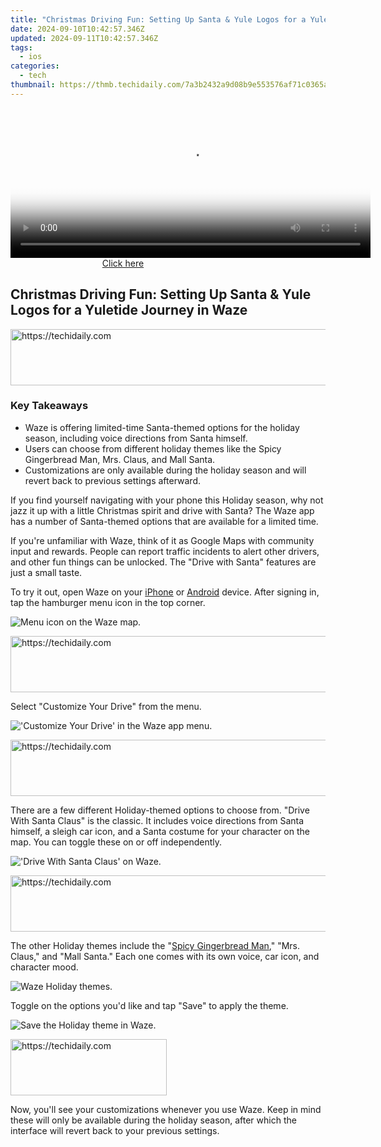 ```yaml
---
title: "Christmas Driving Fun: Setting Up Santa & Yule Logos for a Yuletide Journey in Waze"
date: 2024-09-10T10:42:57.346Z
updated: 2024-09-11T10:42:57.346Z
tags:
  - ios
categories:
  - tech
thumbnail: https://thmb.techidaily.com/7a3b2432a9d08b9e553576af71c0365aa49f025a4ccec0f85070f5a5f457c917.jpg
---
```






<!-- affiliate ads begin -->
<span id="1982570">
					<video width="576" height="240" style="cursor:pointer"
           poster="//a.impactradius-go.com/display-clicktoplayimage/1982570.png"
           onclick="if(!this.playClicked){this.play();this.setAttribute('controls',true);this.playClicked=true;}">
	   <source src="//a.impactradius-go.com/display-ad/22993-1982570">
	   <img src="//a.impactradius-go.com/display-clicktoplayimage/1982570.png" style="border: none; height: 100%; width: 100%; object-fit: contain">
	</video>
	<div style="width:360px;text-align:center"><a href="javascript:window.open(decodeURIComponent('https%3A%2F%2Fhomestyler.sjv.io%2Fc%2F5597632%2F1982570%2F22993'), '_blank');void(0);">Click here</a></div>
</span>
<img height="0" width="0" src="https://imp.pxf.io/i/5597632/1982570/22993" style="position:absolute;visibility:hidden;" border="0" />
<!-- affiliate ads end -->




## Christmas Driving Fun: Setting Up Santa & Yule Logos for a Yuletide Journey in Waze





<!-- affiliate ads begin -->
<a href="https://appsumo.8odi.net/c/5597632/2118324/7443" target="_top" id="2118324">
  <img src="//a.impactradius-go.com/display-ad/7443-2118324" border="0" alt="https://techidaily.com" width="600" height="90"/>
</a>
<img height="0" width="0" src="https://appsumo.8odi.net/i/5597632/2118324/7443" style="position:absolute;visibility:hidden;" border="0" />
<!-- affiliate ads end -->




### Key Takeaways

* Waze is offering limited-time Santa-themed options for the holiday season, including voice directions from Santa himself.
* Users can choose from different holiday themes like the Spicy Gingerbread Man, Mrs. Claus, and Mall Santa.
* Customizations are only available during the holiday season and will revert back to previous settings afterward.

 If you find yourself navigating with your phone this Holiday season, why not jazz it up with a little Christmas spirit and drive with Santa? The Waze app has a number of Santa-themed options that are available for a limited time.

 If you're unfamiliar with Waze, think of it as Google Maps with community input and rewards. People can report traffic incidents to alert other drivers, and other fun things can be unlocked. The "Drive with Santa" features are just a small taste.

 To try it out, open Waze on your [iPhone](https://apps.apple.com/us/app/waze-navigation-live-traffic/id323229106) or [Android](https://www.anrdoezrs.net/links/3607085/type/dlg/sid/UUhtgUeUpU210940/https://play.google.com/store/apps/details?id=com.waze) device. After signing in, tap the hamburger menu icon in the top corner.

![Menu icon on the Waze map.](https://static1.howtogeekimages.com/wordpress/wp-content/uploads/2023/12/screenshot_20231221-091609.png) 





<!-- affiliate ads begin -->
<a href="https://unicoeye.pxf.io/c/5597632/2134224/18498" target="_top" id="2134224">
  <img src="//a.impactradius-go.com/display-ad/18498-2134224" border="0" alt="https://techidaily.com" width="728" height="90"/>
</a>
<img height="0" width="0" src="https://unicoeye.pxf.io/i/5597632/2134224/18498" style="position:absolute;visibility:hidden;" border="0" />
<!-- affiliate ads end -->




 Select "Customize Your Drive" from the menu.

!['Customize Your Drive' in the Waze app menu.](https://static1.howtogeekimages.com/wordpress/wp-content/uploads/2023/12/screenshot_20231221-091740.png) 





<!-- affiliate ads begin -->
<a href="https://ephamedtechinc.pxf.io/c/5597632/2137206/26400" target="_top" id="2137206">
  <img src="//a.impactradius-go.com/display-ad/26400-2137206" border="0" alt="https://techidaily.com" width="728" height="90"/>
</a>
<img height="0" width="0" src="https://ephamedtechinc.pxf.io/i/5597632/2137206/26400" style="position:absolute;visibility:hidden;" border="0" />
<!-- affiliate ads end -->




 There are a few different Holiday-themed options to choose from. "Drive With Santa Claus" is the classic. It includes voice directions from Santa himself, a sleigh car icon, and a Santa costume for your character on the map. You can toggle these on or off independently.

!['Drive With Santa Claus' on Waze.](https://static1.howtogeekimages.com/wordpress/wp-content/uploads/2023/12/screenshot_20231221-090348.png) 





<!-- affiliate ads begin -->
<a href="https://appsumo.8odi.net/c/5597632/2123748/7443" target="_top" id="2123748">
  <img src="//a.impactradius-go.com/display-ad/7443-2123748" border="0" alt="https://techidaily.com" width="600" height="90"/>
</a>
<img height="0" width="0" src="https://appsumo.8odi.net/i/5597632/2123748/7443" style="position:absolute;visibility:hidden;" border="0" />
<!-- affiliate ads end -->




 The other Holiday themes include the "[Spicy Gingerbread Man](https://blog.google/waze/celebrate-your-holiday-travels-with-waze/)," "Mrs. Claus," and "Mall Santa." Each one comes with its own voice, car icon, and character mood.

![Waze Holiday themes.](https://static1.howtogeekimages.com/wordpress/wp-content/uploads/2023/12/screenshot_20231221-092121.png) 

 Toggle on the options you'd like and tap "Save" to apply the theme.

![Save the Holiday theme in Waze.](https://static1.howtogeekimages.com/wordpress/wp-content/uploads/2023/12/screenshot_20231221-092128.png) 





<!-- affiliate ads begin -->
<a href="https://aligracehair.sjv.io/c/5597632/2135398/19272" target="_top" id="2135398">
  <img src="//a.impactradius-go.com/display-ad/19272-2135398" border="0" alt="https://techidaily.com" width="250" height="90"/>
</a>
<img height="0" width="0" src="https://aligracehair.sjv.io/i/5597632/2135398/19272" style="position:absolute;visibility:hidden;" border="0" />
<!-- affiliate ads end -->




 Now, you'll see your customizations whenever you use Waze. Keep in mind these will only be available during the holiday season, after which the interface will revert back to your previous settings.

<ins class="adsbygoogle"
     style="display:block"
     data-ad-format="autorelaxed"
     data-ad-client="ca-pub-7571918770474297"
     data-ad-slot="1223367746"></ins>



<ins class="adsbygoogle"
     style="display:block"
     data-ad-client="ca-pub-7571918770474297"
     data-ad-slot="8358498916"
     data-ad-format="auto"
     data-full-width-responsive="true"></ins>










